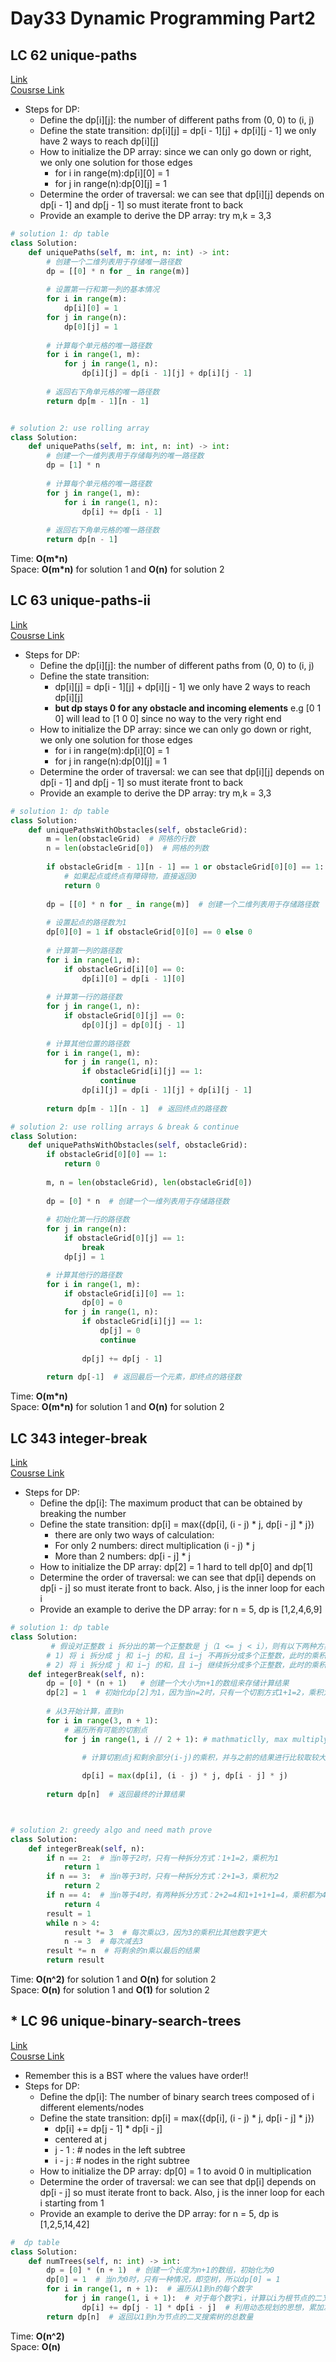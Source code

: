 # Day33 Dynamic Programming Part2

## LC 62 unique-paths
[Link](https://leetcode.com/problems/unique-paths/)   
[Cousrse Link](https://programmercarl.com/0062.%E4%B8%8D%E5%90%8C%E8%B7%AF%E5%BE%84.html)    
- Steps for DP:
    - Define the dp[i][j]: the number of different paths from (0, 0) to (i, j)
    - Define the state transition: dp[i][j] = dp[i - 1][j] + dp[i][j - 1] we only have 2 ways to reach dp[i][j]
    - How to initialize the DP array: since we can only go down or right, we only one solution for those edges
        - for i in range(m):dp[i][0] = 1
        - for j in range(n):dp[0][j] = 1
    - Determine the order of traversal: we can see that dp[i][j] depends on dp[i - 1] and dp[j - 1] so must iterate front to back
    - Provide an example to derive the DP array: try m,k = 3,3
```python
# solution 1: dp table
class Solution:
    def uniquePaths(self, m: int, n: int) -> int:
        # 创建一个二维列表用于存储唯一路径数
        dp = [[0] * n for _ in range(m)]
        
        # 设置第一行和第一列的基本情况
        for i in range(m):
            dp[i][0] = 1
        for j in range(n):
            dp[0][j] = 1
        
        # 计算每个单元格的唯一路径数
        for i in range(1, m):
            for j in range(1, n):
                dp[i][j] = dp[i - 1][j] + dp[i][j - 1]
        
        # 返回右下角单元格的唯一路径数
        return dp[m - 1][n - 1]


# solution 2: use rolling array
class Solution:
    def uniquePaths(self, m: int, n: int) -> int:
        # 创建一个一维列表用于存储每列的唯一路径数
        dp = [1] * n
        
        # 计算每个单元格的唯一路径数
        for j in range(1, m):
            for i in range(1, n):
                dp[i] += dp[i - 1]
        
        # 返回右下角单元格的唯一路径数
        return dp[n - 1]
```
Time: **O(m*n)**     
Space: **O(m*n)** for solution 1 and **O(n)** for solution 2


##  LC 63 unique-paths-ii
[Link](https://leetcode.com/problems/unique-paths-ii/description/)   
[Cousrse Link](https://programmercarl.com/0063.%E4%B8%8D%E5%90%8C%E8%B7%AF%E5%BE%84II.html)
- Steps for DP:
    - Define the dp[i][j]: the number of different paths from (0, 0) to (i, j)
    - Define the state transition:
        - dp[i][j] = dp[i - 1][j] + dp[i][j - 1] we only have 2 ways to reach dp[i][j]
        - **but dp stays 0 for any obstacle and incoming elements** e.g [0 1 0] will lead to [1 0 0] since no way to the very right end
    - How to initialize the DP array: since we can only go down or right, we only one solution for those edges 
        - for i in range(m):dp[i][0] = 1
        - for j in range(n):dp[0][j] = 1
    - Determine the order of traversal: we can see that dp[i][j] depends on dp[i - 1] and dp[j - 1] so must iterate front to back
    - Provide an example to derive the DP array: try m,k = 3,3
```python
# solution 1: dp table
class Solution:
    def uniquePathsWithObstacles(self, obstacleGrid):
        m = len(obstacleGrid)  # 网格的行数
        n = len(obstacleGrid[0])  # 网格的列数
        
        if obstacleGrid[m - 1][n - 1] == 1 or obstacleGrid[0][0] == 1:
            # 如果起点或终点有障碍物，直接返回0
            return 0
        
        dp = [[0] * n for _ in range(m)]  # 创建一个二维列表用于存储路径数
        
        # 设置起点的路径数为1
        dp[0][0] = 1 if obstacleGrid[0][0] == 0 else 0
        
        # 计算第一列的路径数
        for i in range(1, m):
            if obstacleGrid[i][0] == 0:
                dp[i][0] = dp[i - 1][0]
        
        # 计算第一行的路径数
        for j in range(1, n):
            if obstacleGrid[0][j] == 0:
                dp[0][j] = dp[0][j - 1]
        
        # 计算其他位置的路径数
        for i in range(1, m):
            for j in range(1, n):
                if obstacleGrid[i][j] == 1:
                    continue
                dp[i][j] = dp[i - 1][j] + dp[i][j - 1]
        
        return dp[m - 1][n - 1]  # 返回终点的路径数

# solution 2: use rolling arrays & break & continue
class Solution:
    def uniquePathsWithObstacles(self, obstacleGrid):
        if obstacleGrid[0][0] == 1:
            return 0
        
        m, n = len(obstacleGrid), len(obstacleGrid[0])
        
        dp = [0] * n  # 创建一个一维列表用于存储路径数
        
        # 初始化第一行的路径数
        for j in range(n):
            if obstacleGrid[0][j] == 1:
                break
            dp[j] = 1

        # 计算其他行的路径数
        for i in range(1, m):
            if obstacleGrid[i][0] == 1:
                dp[0] = 0
            for j in range(1, n):
                if obstacleGrid[i][j] == 1:
                    dp[j] = 0
                    continue
                
                dp[j] += dp[j - 1]
        
        return dp[-1]  # 返回最后一个元素，即终点的路径数

```
Time: **O(m*n)**     
Space: **O(m*n)** for solution 1 and **O(n)** for solution 2


##  LC 343 integer-break
[Link](https://leetcode.com/problems/integer-break/description/)   
[Cousrse Link](https://programmercarl.com/0343.%E6%95%B4%E6%95%B0%E6%8B%86%E5%88%86.html#%E7%AE%97%E6%B3%95%E5%85%AC%E5%BC%80%E8%AF%BE)
- Steps for DP:
    - Define the dp[i]: The maximum product that can be obtained by breaking the number
    - Define the state transition: dp[i] = max({dp[i], (i - j) * j, dp[i - j] * j})
        - there are only two ways of calculation:
        - For only 2 numbers: direct multiplication (i - j) * j
        - More than 2 numbers: dp[i - j] * j
    - How to initialize the DP array: dp[2] = 1 hard to tell dp[0] and dp[1]
    - Determine the order of traversal: we can see that dp[i] depends on dp[i - j] so must iterate front to back. Also, j is the inner loop for each i
    - Provide an example to derive the DP array: for n = 5, dp is [1,2,4,6,9]
```python
# solution 1: dp table
class Solution:
         # 假设对正整数 i 拆分出的第一个正整数是 j（1 <= j < i），则有以下两种方案：
        # 1) 将 i 拆分成 j 和 i−j 的和，且 i−j 不再拆分成多个正整数，此时的乘积是 j * (i-j)
        # 2) 将 i 拆分成 j 和 i−j 的和，且 i−j 继续拆分成多个正整数，此时的乘积是 j * dp[i-j]
    def integerBreak(self, n):
        dp = [0] * (n + 1)   # 创建一个大小为n+1的数组来存储计算结果
        dp[2] = 1  # 初始化dp[2]为1，因为当n=2时，只有一个切割方式1+1=2，乘积为1
       
        # 从3开始计算，直到n
        for i in range(3, n + 1):
            # 遍历所有可能的切割点
            for j in range(1, i // 2 + 1): # mathmaticlly, max multiply only appears when two divides are equal/similar

                # 计算切割点j和剩余部分(i-j)的乘积，并与之前的结果进行比较取较大值
                
                dp[i] = max(dp[i], (i - j) * j, dp[i - j] * j)
        
        return dp[n]  # 返回最终的计算结果



# solution 2: greedy algo and need math prove
class Solution:
    def integerBreak(self, n):
        if n == 2:  # 当n等于2时，只有一种拆分方式：1+1=2，乘积为1
            return 1
        if n == 3:  # 当n等于3时，只有一种拆分方式：2+1=3，乘积为2
            return 2
        if n == 4:  # 当n等于4时，有两种拆分方式：2+2=4和1+1+1+1=4，乘积都为4
            return 4
        result = 1
        while n > 4:
            result *= 3  # 每次乘以3，因为3的乘积比其他数字更大
            n -= 3  # 每次减去3
        result *= n  # 将剩余的n乘以最后的结果
        return result
```
Time: **O(n^2)** for solution 1 and **O(n)** for solution 2    
Space: **O(n)** for solution 1 and **O(1)** for solution 2


## * LC 96 unique-binary-search-trees
[Link](https://leetcode.com/problems/unique-binary-search-trees/description/)   
[Cousrse Link](https://programmercarl.com/0096.%E4%B8%8D%E5%90%8C%E7%9A%84%E4%BA%8C%E5%8F%89%E6%90%9C%E7%B4%A2%E6%A0%91.html)
- Remember this is a BST where the values have order!!
- Steps for DP:
    - Define the dp[i]: The number of binary search trees composed of i different elements/nodes
    - Define the state transition: dp[i] = max({dp[i], (i - j) * j, dp[i - j] * j})
        - dp[i] += dp[j - 1] * dp[i - j]
        - centered at j
        - j - 1 : # nodes in the left subtree
        - i - j : # nodes in the right subtree 
    - How to initialize the DP array: dp[0] = 1 to avoid 0 in multiplication 
    - Determine the order of traversal: we can see that dp[i] depends on dp[i - j] so must iterate front to back. Also, j is the inner loop for each i starting from 1
    - Provide an example to derive the DP array: for n = 5, dp is [1,2,5,14,42]
```python
#  dp table
class Solution:
    def numTrees(self, n: int) -> int:
        dp = [0] * (n + 1)  # 创建一个长度为n+1的数组，初始化为0
        dp[0] = 1  # 当n为0时，只有一种情况，即空树，所以dp[0] = 1
        for i in range(1, n + 1):  # 遍历从1到n的每个数字
            for j in range(1, i + 1):  # 对于每个数字i，计算以i为根节点的二叉搜索树的数量
                dp[i] += dp[j - 1] * dp[i - j]  # 利用动态规划的思想，累加左子树和右子树的组合数量
        return dp[n]  # 返回以1到n为节点的二叉搜索树的总数量

```
Time: **O(n^2)**    
Space: **O(n)** 
